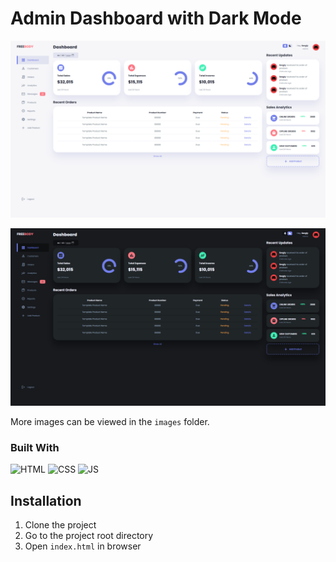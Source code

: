 # Admin Dashboard with Dark Mode

![Admin Dashboard](images/admin-dashboard-laptop-light.png)

![Admin Dashboard](images/admin-dashboard-laptop-dark.png)

More images can be viewed in the `images` folder.

### Built With

![HTML][html]
![CSS][css]
![JS][js]

## Installation

1. Clone the project
2. Go to the project root directory
3. Open `index.html` in browser

[html]: https://img.shields.io/badge/HTML-ff560f?style=for-the-badge&logo=html5&logoColor=white
[css]: https://img.shields.io/badge/CSS-414df7?style=for-the-badge&logo=css3&logoColor=white
[js]: https://img.shields.io/badge/JavaScript-ead41c?style=for-the-badge&logo=javascript&logoColor=black